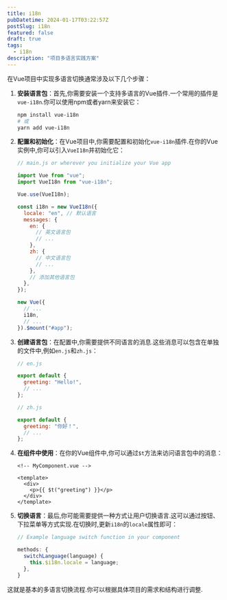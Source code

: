 ```yaml
---
title: i18n
pubDatetime: 2024-01-17T03:22:57Z
postSlug: i18n
featured: false
draft: true
tags:
  - i18n
description: "项目多语言实践方案"
---
```


在Vue项目中实现多语言切换通常涉及以下几个步骤：

1. **安装语言包**：首先,你需要安装一个支持多语言的Vue插件.一个常用的插件是`vue-i18n`.你可以使用npm或者yarn来安装它：

   ```bash
   npm install vue-i18n
   # 或
   yarn add vue-i18n
   ```

2. **配置和初始化**：在Vue项目中,你需要配置和初始化`vue-i18n`插件.在你的Vue实例中,你可以引入`VueI18n`并初始化它：

   ```javascript
   // main.js or wherever you initialize your Vue app

   import Vue from "vue";
   import VueI18n from "vue-i18n";

   Vue.use(VueI18n);

   const i18n = new VueI18n({
     locale: "en", // 默认语言
     messages: {
       en: {
         // 英文语言包
         // ...
       },
       zh: {
         // 中文语言包
         // ...
       },
       // 添加其他语言包
     },
   });

   new Vue({
     // ...
     i18n,
     // ...
   }).$mount("#app");
   ```

3. **创建语言包**：在配置中,你需要提供不同语言的消息.这些消息可以包含在单独的文件中,例如`en.js`和`zh.js`：

   ```javascript
   // en.js

   export default {
     greeting: "Hello!",
     // ...
   };
   ```

   ```javascript
   // zh.js

   export default {
     greeting: "你好！",
     // ...
   };
   ```

4. **在组件中使用**：在你的Vue组件中,你可以通过`$t`方法来访问语言包中的消息：

   ```vue
   <!-- MyComponent.vue -->

   <template>
     <div>
       <p>{{ $t("greeting") }}</p>
     </div>
   </template>
   ```

5. **切换语言**：最后,你可能需要提供一种方式让用户切换语言.这可以通过按钮、下拉菜单等方式实现.在切换时,更新`i18n`的`locale`属性即可：

   ```javascript
   // Example language switch function in your component

   methods: {
     switchLanguage(language) {
       this.$i18n.locale = language;
     },
   }
   ```

这就是基本的多语言切换流程.你可以根据具体项目的需求和结构进行调整.
